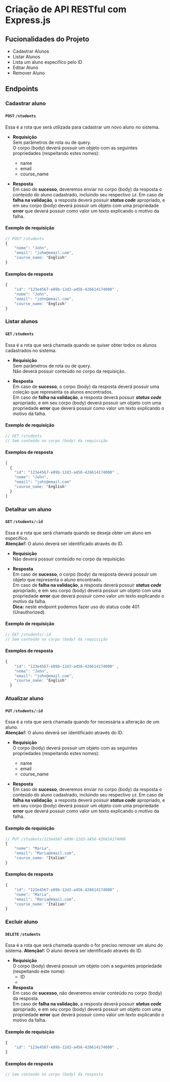 # Criação de API RESTful com Express.js

## Fucionalidades do Projeto
- Cadastrar Alunos
- Listar Alunos
- Lista um aluno especifíco pelo ID
- Editar Aluno
- Remover Aluno

## **Endpoints**

### **Cadastrar aluno**

#### `POST` `/students`

Essa é a rota que será utilizada para cadastrar um novo aluno no sistema.

- **Requisição**  
  Sem parâmetros de rota ou de query.  
  O corpo (body) deverá possuir um objeto com as seguintes propriedades (respeitando estes nomes):

  - name
  - email
  - course_name

- **Resposta**  
  Em caso de **sucesso**, deveremos enviar no corpo (body) da resposta o conteúdo do aluno cadastrado, incluindo seu respectivo `id`.
  Em caso de **falha na validação**, a resposta deverá possuir **_status code_** apropriado, e em seu corpo (body) deverá possuir um objeto com uma propriedade **error** que deverá possuir como valor um texto explicando o motivo da falha.

#### **Exemplo de requisição**

```javascript
// POST /students
{
    "nome": "John",
    "email": "johm@email.com",
    "course_name: "English"
}
```

#### **Exemplos de resposta**

```javascript
{
    "id": "123e4567-e89b-12d3-a456-426614174000" ,
    "nome": "John",
    "email": "john@email.com",
    "course_name: "English"
}
```

### **Listar alunos**

#### `GET` `/students`

Essa é a rota que será chamada quando se quiser obter todos os alunos cadastrados no sistema.  


- **Requisição**  
  Sem parâmetros de rota ou de query.  
  Não deverá possuir conteúdo no corpo da requisição.

- **Resposta**  
  Em caso de **sucesso**, o corpo (body) da resposta deverá possuir uma coleção que representa os alunos encontrados.  
  Em caso de **falha na validação**, a resposta deverá possuir **_status code_** apropriado, e em seu corpo (body) deverá possuir um objeto com uma propriedade **error** que deverá possuir como valor um texto explicando o motivo da falha.  
#### **Exemplo de requisição**

```javascript
// GET /students
// Sem conteúdo no corpo (body) da requisição
```

#### **Exemplos de resposta**

```javascript
[
  {
    "id": "123e4567-e89b-12d3-a456-426614174000" ,
    "nome": "John",
    "email": "john@email.com"
    "course_name: "English"
  }
]
```

### **Detalhar um aluno**
#### `GET` `/students/:id`

Essa é a rota que será chamada quando se deseja obter um aluno em especifíco.  
**Atenção!:** O aluno deverá ser identificado através do ID.

- **Requisição**  
  Não deverá possuir conteúdo no corpo da requisição.

- **Resposta**  
  Em caso de **sucesso**, o corpo (body) da resposta deverá possuir um objeto que representa o aluno encontrado.  
  Em caso de **falha na validação**, a resposta deverá possuir **_status code_** apropriado, e em seu corpo (body) deverá possuir um objeto com uma propriedade **error** que deverá possuir como valor um texto explicando o motivo da falha.  
  **Dica:** neste endpoint podemos fazer uso do status code 401 (Unauthorized).

#### **Exemplo de requisição**

```javascript
// GET /students/:id
// Sem conteúdo no corpo (body) da requisição
```

#### **Exemplos de resposta**

```javascript
{
    "id": "123e4567-e89b-12d3-a456-426614174000" ,
    "nome": "John",
    "email": "john@email.com",
    "course_name: "English"
  }
```

### **Atualizar aluno**

#### `PUT` `/students/:id`

Essa é a rota que será chamada quando for necessária a alteração de um aluno.  
**Atenção!:** O aluno deverá ser identificado através do ID.

- **Requisição**  
  O corpo (body) deverá possuir um objeto com as seguintes propriedades (respeitando estes nomes):

  - name
  - email
  - course_name

- **Resposta**  
    Em caso de **sucesso**, deveremos enviar no corpo (body) da resposta o conteúdo do aluno cadastrado, incluindo seu respectivo `id`. 
    Em caso de **falha na validação**, a resposta deverá possuir **_status code_** apropriado, e em seu corpo (body) deverá possuir um objeto com uma propriedade **error** que deverá possuir como valor um texto explicando o motivo da falha.

#### **Exemplo de requisição**

```javascript
// PUT /students/123e4567-e89b-12d3-a456-426614174000
{
    "nome": "Maria",
    "email": "Maria@email.com",
    "course_name: "Italian"
}
```

#### **Exemplos de resposta**

```javascript
{
    "id": "123e4567-e89b-12d3-a456-426614174000" ,
    "nome": "Maria",
    "email": "Maria@email.com",
    "course_name: "Italian"
}
```

### **Excluir aluno**

#### `DELETE` `/students`

Essa é a rota que será chamada quando o for preciso remover um aluno do sistema. 
**Atenção!:** O aluno deverá ser identificado através do ID.


- **Requisição**    
O corpo (body) deverá possuir um objeto com a seguintes propriedade (respeitando este nome):
  - ID
  - 
- **Resposta**  
  Em caso de **sucesso**, não deveremos enviar conteúdo no corpo (body) da resposta.  
  Em caso de **falha na validação**, a resposta deverá possuir **_status code_** apropriado, e em seu corpo (body) deverá possuir um objeto com uma propriedade **error** que deverá possuir como valor um texto explicando o motivo da falha.

#### **Exemplo de requisição**

```javascript
{
    "id": "123e4567-e89b-12d3-a456-426614174000" ,
}
```

#### **Exemplos de resposta**

```javascript
// Sem conteúdo no corpo (body) da resposta
```

